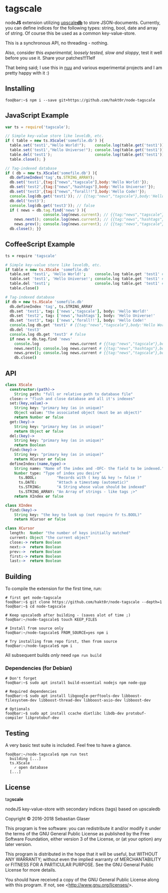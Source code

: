# tagscale

node**JS** extension utilizing [upscale**db**](https://upscaledb.com/) to store JSON-documents.
Currently, you can define indices for the following types: string, bool, date and array of string.
Of course this be used as a common key-value-store.

This is a synchronous API, no threading - nothing.

Also, consider this *experimental, loosely tested, slow and sloppy*, test it well before you use it.
Share your patches!!!11elf

That being said; I use this in [nuu](https://github.com/hakt0r/nuu/) and various experimental projects and I am pretty happy with it :)

## Installing

``` console
foo@bar:~$ npm i --save git+https://github.com/hakt0r/node-tagscale
```

## JavaScript Example

``` javascript
var ts = require('tagscale');

// Simple key-value store like leveldb, etc.
if ( table = new ts.XScale('somefile.db') ){
  table.set('test1',"Hello World!");    console.log(table.get('test1')); // "Hello World!"
  table.set('test1',"Hello Universe!"); console.log(table.get('test1')); // "Hello Universe!"
  table.del('test1');                   console.log(table.get('test1')); // false
  table.close(); }

// Tag-indexed database
if ( db = new ts.XScale('somefile.db') ){
  db.defineIndex('tag',ts.STRING_ARRAY);
  db.set('test1',{tag:["news","tagscale"],body:'Hello World!'});
  db.set('test2',{tag:["news","hashtags"],body:'Hello Universe!'});
  db.set('test3',{tag:["news","forall!!"],body:'Hello Code!'});
  console.log(db.get('test1')); // {{tag:"news","tagscale"},body:'Hello World!'}
  db.del('test3');
  console.log(db.get('test3')); // false
  if ( news = db.tag.find('news') ){
                 console.log(news.current); // {{tag:"news","tagscale"},body:'Hello World!'}
    news.next(); console.log(news.current); // {{tag:"news","hashtags"},body:'Hello Universe!'}
    news.prev(); console.log(news.current); // {{tag:"news","tagscale"},body:'Hello World!'}
  db.close(); }}
```

## CoffeeScript Example

``` coffeescript
ts = require 'tagscale'

# Simple key-value store like leveldb, etc.
if table = new ts.XScale 'somefile.db'
  table.set 'test1', 'Hello World!';    console.log table.get 'test1' # "Hello World!"
  table.set 'test1', 'Hello Universe!'; console.log table.get 'test1' # "Hello Universe!"
  table.del 'test1';                    console.log table.get 'test1' # false
  table.close()

# Tag-indexed database
if db = new ts.XScale 'somefile.db'
  db.defineIndex 'tag', ts.STRING_ARRAY
  db.set 'test1', tag: ['news','tagscale'], body: 'Hello World!'
  db.set 'test2', tag: ['news','hashtags'], body: 'Hello Universe!'
  db.set 'test3', tag: ['news','forall!!'], body: 'Hello Code!'
  console.log db.get 'test1' # {{tag:"news","tagscale"},body:'Hello World!'}
  db.del 'test3'
  console.log db.get 'test3' # false
  if news = db.tag.find 'news'
    console.log              news.current # {{tag:"news","tagscale"},body:'Hello World!'}
    news.next(); console.log news.current # {{tag:"news","hashtags"},body:'Hello Universe!'}
    news.prev(); console.log news.current # {{tag:"news","tagscale"},body:'Hello World!'}
    db.close()
```

## API

``` coffee
class XScale
  constructor:(path)->
    String path: "full or relative path to database file"
  close:-> "flush and close database and all it's indexes"
  set:(key,value)->
    String key: "primary key (as in unique)"
    Object value: "the associated object (must be an object)"
    return Number or false
  get:(key)->
    String key: "primary key (as in unique)"
    return Object or false
  del:(key)->
    String key: "primary key (as in unique)"
    return Boolean
  find:(key)->
    String key: "primary key (as in unique)"
    return XCursor or false
  defineIndex:(name,type)->
    String name: "Name of the index and -OFC- the field to be indexed."
    Number type: "Type of index you desire"
      ts.BOOL:         "Records with ( key && key != false )"
      ts.DATE:         "Attach a timestamp (automatic)"
      ts.STRING:       "A String whose value should be indexed"
      ts.STRING_ARRAY: "An Array of strings - like tags ;>"
    return XIndex or false

class XIndex
  find:(key)->
    String key: "the key to look up (not require fr ts.BOOL)"
    return XCursor or false

class XCursor
  length:  Number "the number of keys initially matched"
  current: Object "the current object"
  close:-> return Boolean
  next:->  return Boolean
  prev:->  return Boolean
  first:-> return Boolean
  last:->  return Boolean
```

## Building

To compile the extension for the first time, run:

``` console
# first get node-tagscale
foo@bar:~$ git clone https://github.com/hakt0r/node-tagscale --depth=1
foo@bar:~$ cd node-tagscale

# Keep upscaledb after building - (saves alot of time ;)
foo@bar:~/node-tagscale$ touch KEEP_FILES

# Install from source only
foo@bar:~/node-tagscale$ FROM_SOURCE=yes npm i

# Try installing from repo first, then from source
foo@bar:~/node-tagscale$ npm i
```

All subsequent builds *only* need `npm run build`

### Dependencies (for Debian)

``` console
# Don't forget
foo@bar:~$ sudo apt install build-essential nodejs npm node-gyp

# Required dependencies
foo@bar:~$ sudo apt install libgoogle-perftools-dev libboost-filesystem-dev libboost-thread-dev libboost-asio-dev libboost-dev

# Optionals
foo@bar:~$ sudo apt install ccache dietlibc libdb-dev protobuf-compiler libprotobuf-dev
```

## Testing

A very basic test suite is included. Feel free to have a glance.

``` console
foo@bar:~/node-tagscale$ npm run test
  building [...]
  ts.XScale
    ✓ open database
  [...]
```

## License

tag**scale**

  nodeJS key-value-store with secondary indices (tags) based on upscaledb

  Copyright &copy; 2016-2018 Sebastian Glaser

This program is free software: you can redistribute it and/or modify
it under the terms of the GNU General Public License as published by
the Free Software Foundation, either version 3 of the License, or
(at your option) any later version.

This program is distributed in the hope that it will be useful,
but WITHOUT ANY WARRANTY; without even the implied warranty of
MERCHANTABILITY or FITNESS FOR A PARTICULAR PURPOSE.  See the
GNU General Public License for more details.

You should have received a copy of the GNU General Public License
along with this program.  If not, see &lt;http://www.gnu.org/licenses/&gt;.
